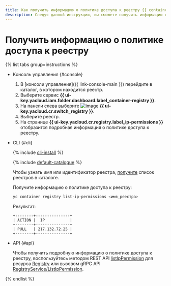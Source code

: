 ```yaml
---
title: Как получить информацию о политике доступа к реестру {{ container-registry-full-name }}
description: Следуя данной инструкции, вы сможете получить информацию о политике доступа к реестру.
---
```


# Получить информацию о политике доступа к реестру

{% list tabs group=instructions %}

- Консоль управления {#console}

  1. В [консоли управления]({{ link-console-main }}) перейдите в каталог, в котором находится реестр.
  1. Выберите сервис **{{ ui-key.yacloud.iam.folder.dashboard.label_container-registry }}**.
  1. На панели слева выберите ![image](../../../_assets/console-icons/tray.svg) **{{ ui-key.yacloud.cr.switch_registry }}**.
  1. Выберите реестр.
  1. На странице **{{ ui-key.yacloud.cr.registry.label_ip-permissions }}** отобразится подробная информация о политике доступа к реестру.

- CLI {#cli}

  {% include [cli-install](../../../_includes/cli-install.md) %}

  {% include [default-catalogue](../../../_includes/default-catalogue.md) %}

  Чтобы узнать имя или идентификатор реестра, [получите](registry-list.md) список реестров в каталоге.
  
  Получите информацию о политике доступа к реестру:

  ```bash
  yc container registry list-ip-permissions <имя_реестра>
  ```

  Результат:

  ```text
  +--------+---------------+
  | ACTION |  IP           |
  +--------+---------------+
  | PULL   | 217.132.72.25 |
  +--------+---------------+
  ```

- API {#api}

  Чтобы получить подробную информацию о политике доступа к реестру, воспользуйтесь методом REST API [listIpPermission](../../api-ref/Registry/listIpPermission.md) для ресурса [Registry](../../api-ref/Registry/index.md) или вызовом gRPC API [RegistryService/ListIpPermission](../../api-ref/grpc/Registry/listIpPermission.md).

{% endlist %}